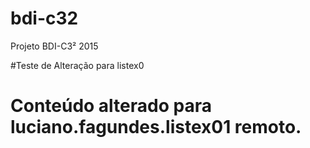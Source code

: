 # bdi-c32
Projeto BDI-C3² 2015

#Teste de Alteração para listex0

# Conteúdo alterado para luciano.fagundes.listex01 remoto.
